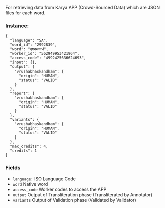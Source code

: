 For retrieving data from Karya APP (Crowd-Sourced Data) which are JSON files for each word.

### Instance:
```
{
  "language": "SA",
  "word_id": "2992839",
  "word": "वृषभस्कन्धं",
  "worker_id": "562949953421964",
  "access_code": "4992425636624693",
  "input": {},
  "output": {
    "vrushabhaskandham": {
      "origin": "HUMAN",
      "status": "VALID"
    }
  },
  "report": {
    "vrushabhaskandham": {
      "origin": "HUMAN",
      "status": "VALID"
    }
  },
  "variants": {
    "vrushabhaskandham": {
      "origin": "HUMAN",
      "status": "VALID"
    }
  },
  "max_credits": 4,
  "credits": 1
}

```

### Fields
- `language:` ISO Language Code
- `word` Native word
- `access_code` Worker codes to access the APP
- `output` Output of Transliteration phase (Transliterated by Annotator)
- `variants` Output of Validation phase (Validated by Validator) 
